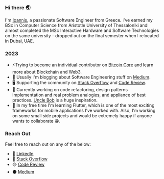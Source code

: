 ### Hi there :earth_asia:
I'm [Ioannis](https://www.linkedin.com/in/ioannis-brandt/), a passionate Software Engineer from Greece. I've earned my BSc in Computer Science from Aristotle University of Thessaloniki and almost completed the MSc Interactive Hardware and Software Technologies on the same university - dropped out on the final semester when I relocated in Dubai, UAE.

### 2023
- ⚡Trying to become an individual contributor on [Bitcoin Core](https://github.com/bitcoin/bitcoin) and learn more about Blockchain and Web3.
- :book: Usually I'm blogging about Software Engineering stuff on [Medium](https://ioannis-brandt.medium.com/).
- :desktop_computer: Supporting the community on [Stack Overflow](https://stackoverflow.com/users/6392398/ioannis-brant-ioannidis) and [Code Review](https://codereview.stackexchange.com/users/268896/ioannis-brant-ioannidis).
- 🔭 Currently working on code refactoring, design patterns implementation and real problem analogies, and appliance of best practices. [Uncle Bob](https://en.wikipedia.org/wiki/Robert_C._Martin) is a huge inspiration.
- :page_with_curl: In my free time I'm learning Flutter, which is one of the most exciting frameworks for mobile applications I've worked with. Also, I'm working on some small side projects and would be extremely happy if anyone wants to collaborate :grin:.

### Reach Out
Feel free to reach out on any of the below:
- :large_blue_circle: [LinkedIn](https://www.linkedin.com/in/ioannis-brandt/)
- :red_circle: [Stack Overflow](https://stackoverflow.com/users/6392398/ioannis-brant-ioannidis)
- :yellow_circle: [Code Review](https://codereview.stackexchange.com/users/268896/ioannis-brant-ioannidis)
- :black_circle: [Medium](https://medium.com/@ioannis-brandt)
